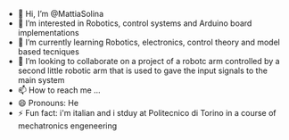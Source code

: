 - 👋 Hi, I’m @MattiaSolina
- 👀 I’m interested in Robotics, control systems and Arduino board implementations
- 🌱 I’m currently learning Robotics, electronics, control theory and model based tecniques
- 💞️ I’m looking to collaborate on a project of a robotc arm controlled by a second little robotic arm that is used to gave the input signals to the main system
- 📫 How to reach me ...
- 😄 Pronouns: He
- ⚡ Fun fact: i'm italian and i stduy at Politecnico di Torino in a course of mechatronics engeneering

<!---
MattiaSolina/MattiaSolina is a ✨ special ✨ repository because its `README.md` (this file) appears on your GitHub profile.
You can click the Preview link to take a look at your changes.
--->
